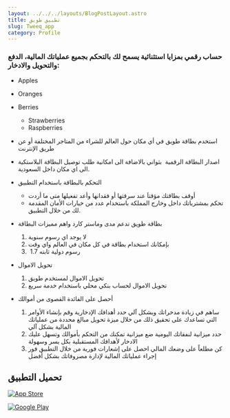 ```yaml
---
layout: ../../../layouts/BlogPostLayout.astro
title: تطبيق طويق
slug: Tweeq_app
category: Profile
---
```

### حساب رقمي بمزايا استثنائية يسمح لك بالتحكم بجميع عملياتك المالية، الدفع والتحويل والادخار:

* Apples
* Oranges
* Berries
    * Strawberries
    * Raspberries

* استخدم بطاقة طويق في أي مكان حول العالم للشراء من المتاجر المختلفة أو عن طريق الإنترنت
* اصدار البطاقة الرقمية  بثواني بالاضافة الى امكانية طلب توصيل البطاقة البلاستكية الى اي مكان داخل السعودية.
* التحكم بالبطاقة باستخدام التطبيق
    * أوقف بطاقتك مؤقتاَ عند سرقتها أو فقدانها وأعد تفعيلها متى ما أردت
    * تحكم بمشترياتك داخل وخارج المملكة باستخدام عدد من خيارات الأمان المقدمة لك من خلال التطبيق.
* بطاقة طويق تدعم مدى وماستر كارد واهم مميزات البطاقة

     1. لا يوجد اي رسوم سنوية
     2. بإمكانك استخدام بطاقة في كل مكان في العالم واي وقت 
     3.  رسوم دولية ثابته 1.7
* تحويل الاموال

     1. تحويل الاموال لمستخدم طويق
     2. تحويل الاموال لحساب بنكي محلي باستخدام خدمة سريع
* أحصل على الفائدة القصوى من أموالك
     1. ساهم في زيادة مدخراتك وبشكل آلي
     حدد أهدافك الإدخارية وقم بإنشاء الأوامر التي تساعدك على تحقيق ذلك من خلال ميزة تحويل مبالغ محددة من عملياتك المالية بشكل آلي
     2. حدد ميزانية لنفقاتك اليومية
     ضع ميزانية تمكنك من التحكم بأموالك وتسهل عليك الادخار لأهدافك المستقبلية بكل يسر وسهولة
     3. كن مطلعاً على وضعك المالي
     احصل على إشعارات فورية من خلال التطبيق فور إجراء عملياتك المالية لإدارة مصروفاتك بشكل أفضل

## تحميل التطبيق

[![App Store](https://tweeq.alt.sa/uploads/814392bd9688bada736a1afc0883d2fc331be4d6.png "App Store")](https://apps.apple.com/sa/app/tweeq-spending-account/id1537393048)

[![Google Play](https://tweeq.alt.sa/uploads/bacbcfcb294c5ccf05567e78e2081a808eb79b46.png "Google Play")](https://play.google.com/store/apps/details?id=sa.tweeq.app&hl=en&gl=US)